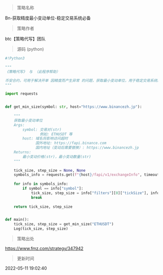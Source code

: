 
> 策略名称

Bn-获取精度最小变动单位-稳定交易系统必备

> 策略作者

btc【策略代写】团队





> 源码 (python)

``` python
#!Python3

"""
《策略代写》 与 （此程序帮助）

币安合约，可用于解决开单 因精度而产生异常 的问题，获取最小变动单位，用于稳定交易系统的运行
"""

import requests


def get_min_size(symbol: str, host="https://www.binancezh.jp"):
    
    """
    获取最小变动单位
    Args:
        symbol: 交易对(str)
                例如: ETHUSDT 等
        host: 域名将影响访问超时
              国外地址: https://fapi.binance.com
              国内地址（变动后需要替换）: https://www.binancezh.jp
    Returns:
        最小变动价格(str)，最小变动数量(str)
    """
    
    tick_size, step_size = None, None
    symbols_info = requests.get(f"{host}/fapi/v1/exchangeInfo", timeout=5).json()["symbols"]
    
    for info in symbols_info:
        if symbol == info["symbol"]:
            tick_size, step_size = info["filters"][0]["tickSize"], info["filters"][1]["stepSize"]
            break
            
    return tick_size, step_size


def main():
    tick_size, step_size = get_min_size("ETHUSDT")
    Log(tick_size, step_size)

```

> 策略出处

https://www.fmz.com/strategy/347942

> 更新时间

2022-05-11 19:02:40
